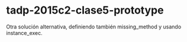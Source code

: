 # tadp-2015c2-clase5-prototype
Otra solución alternativa, definiendo también missing_method y usando instance_exec. 
